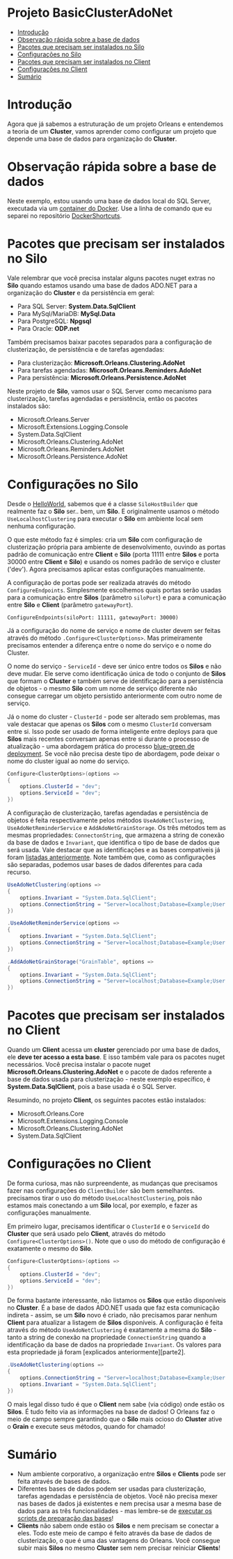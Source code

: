 # Projeto BasicClusterAdoNet

- [Introdução](#introdução)
- [Observação rápida sobre a base de dados](#observação-rápida-sobre-a-base-de-dados)
- [Pacotes que precisam ser instalados no Silo](#pacotes-que-precisam-ser-instalados-no-silo)
- [Configurações no Silo](#configurações-no-silo)
- [Pacotes que precisam ser instalados no Client](#pacotes-que-precisam-ser-instalados-no-client)
- [Configurações no Client](#configurações-no-client)
- [Sumário](#sumário)

# Introdução

Agora que já sabemos a estruturação de um projeto Orleans e entendemos a teoria de um **Cluster**, vamos aprender como configurar um projeto que depende uma base de dados para organização do **Cluster**.

# Observação rápida sobre a base de dados

Neste exemplo, estou usando uma base de dados local do SQL Server, executada via um [container do Docker][docker-site]. Use a linha de comando que eu separei no repositório [DockerShortcuts][docker-shortcuts].

# Pacotes que precisam ser instalados no Silo

Vale relembrar que você precisa instalar alguns pacotes nuget extras no **Silo** quando estamos usando uma base de dados ADO.NET para a organização do **Cluster** e da persistência em geral:

- Para SQL Server: **System.Data.SqlClient**
- Para MySql/MariaDB: **MySql.Data**
- Para PostgreSQL: **Npgsql**
- Para Oracle: **ODP.net**

Também precisamos baixar pacotes separados para a configuração de clusterização, de persistência e de tarefas agendadas:

- Para clusterização: **Microsoft.Orleans.Clustering.AdoNet**
- Para tarefas agendadas: **Microsoft.Orleans.Reminders.AdoNet**
- Para persistência: **Microsoft.Orleans.Persistence.AdoNet**

Neste projeto de **Silo**, vamos usar o SQL Server como mecanismo para clusterização, tarefas agendadas e persistência, então os pacotes instalados são:

- Microsoft.Orleans.Server
- Microsoft.Extensions.Logging.Console
- System.Data.SqlClient
- Microsoft.Orleans.Clustering.AdoNet
- Microsoft.Orleans.Reminders.AdoNet
- Microsoft.Orleans.Persistence.AdoNet

# Configurações no Silo

Desde o [HelloWorld][helloworld], sabemos que é a classe `SiloHostBuilder` que realmente faz o **Silo** ser.. bem, um **Silo**. E originalmente usamos o método `UseLocalhostClustering` para executar o **Silo** em ambiente local sem nenhuma configuração.

O que este método faz é simples: cria um **Silo** com configuração de clusterização própria para ambiente de desenvolvimento, ouvindo as portas padrão de comunicação entre **Client** e **Silo** (porta 11111 entre **Silos** e porta 30000 entre **Client** e **Silo**) e usando os nomes padrão de serviço e cluster ('dev'). Agora precisamos aplicar estas configurações manualmente.

A configuração de portas pode ser realizada através do método `ConfigureEndpoints`. Simplesmente escolhemos quais portas serão usadas para a comunicação entre **Silos** (parâmetro `siloPort`) e para a comunicação entre **Silo** e **Client** (parâmetro `gatewayPort`).

```
ConfigureEndpoints(siloPort: 11111, gatewayPort: 30000)
```

Já a configuração do nome de serviço e nome de cluster devem ser feitas através do método `.Configure<ClusterOptions>`. Mas primeiramente precisamos entender a diferença entre o nome do serviço e o nome do Cluster.

O nome do serviço - `ServiceId` - deve ser único entre todos os **Silos** e não deve mudar. Ele serve como identificação única de todo o conjunto de **Silos** que formam o **Cluster** e também serve de identificação para a persistência de objetos - o mesmo **Silo** com um nome de serviço diferente não consegue carregar um objeto persistido anteriormente com outro nome de serviço.

Já o nome do cluster - `ClusterId` - pode ser alterado sem problemas, mas vale destacar que apenas os **Silos** com o mesmo `ClusterId` conversam entre si. Isso pode ser usado de forma inteligente entre deploys para que **Silos** mais recentes conversam apenas entre si durante o processo de atualização - uma abordagem prática do processo [blue-green de deployment][bluegreen]. Se você não precisa deste tipo de abordagem, pode deixar o nome do cluster igual ao nome do serviço.

```csharp
Configure<ClusterOptions>(options =>
{
	options.ClusterId = "dev";
	options.ServiceId = "dev";
})
```

A configuração de clusterização, tarefas agendadas e persistência de objetos é feita respectivamente pelos métodos `UseAdoNetClustering`, `UseAdoNetReminderService` e `AddAdoNetGrainStorage`. Os três métodos tem as mesmas propriedades: `ConnectonString`, que armazena a string de conexão da base de dados e `Invariant`, que identifica o tipo de base de dados que será usada. Vale destacar que as identificações e as bases compatíveis já foram [listadas anteriormente][readme-parte2]. Note também que, como as configurações são separadas, podemos usar bases de dados diferentes para cada recurso.

```csharp
UseAdoNetClustering(options =>
{
	options.Invariant = "System.Data.SqlClient";
	options.ConnectionString = "Server=localhost;Database=Example;User Id=sa;Password=root@1234";
})

.UseAdoNetReminderService(options =>
{
	options.Invariant = "System.Data.SqlClient";
	options.ConnectionString = "Server=localhost;Database=Example;User Id=sa;Password=root@1234";
})

.AddAdoNetGrainStorage("GrainTable", options =>
{
	options.Invariant = "System.Data.SqlClient";
	options.ConnectionString = "Server=localhost;Database=Example;User Id=sa;Password=root@1234";
})
```

# Pacotes que precisam ser instalados no Client

Quando um **Client** acessa um **cluster** gerenciado por uma base de dados, ele **deve ter acesso a esta base**. E isso também vale para os pacotes nuget necessários. Você precisa instalar o pacote nuget **Microsoft.Orleans.Clustering.AdoNet** e o pacote de dados referente a base de dados usada para clusterização - neste exemplo específico, é **System.Data.SqlClient**, pois a base usada é o SQL Server.

Resumindo, no projeto **Client**, os seguintes pacotes estão instalados:

- Microsoft.Orleans.Core
- Microsoft.Extensions.Logging.Console
- Microsoft.Orleans.Clustering.AdoNet
- System.Data.SqlClient

# Configurações no Client

De forma curiosa, mas não surpreendente, as mudanças que precisamos fazer nas configurações do `ClientBuilder` são bem semelhantes. precisamos tirar o uso do método `UseLocalhostClustering`, pois não estamos mais conectando a um **Silo** local, por exemplo, e fazer as configurações manualmente.

Em primeiro lugar, precisamos identificar o `ClusterId` e o `ServiceId` do **Cluster** que será usado pelo **Client**, através do método `Configure<ClusterOptions>()`. Note que o uso do método de configuração é exatamente o mesmo do **Silo**.

```csharp
Configure<ClusterOptions>(options =>
{
	options.ClusterId = "dev";
	options.ServiceId = "dev";
})
```

De forma bastante interessante, não listamos os **Silos** que estão disponíveis no **Cluster**. É a base de dados ADO.NET usada que faz esta comunicação indireta - assim, se um **Silo** novo é criado, não precisamos parar nenhum **Client** para atualizar a listagem de **Silos** disponíveis. A configuração é feita através do método `UseAdoNetClustering` é exatamente a mesma do **Silo** - tanto a string de conexão na propriedade `ConnectionString` quando a identificação da base de dados na propriedade `Invariant`. Os valores para esta propriedade já foram [explicados anteriormente][parte2].

```csharp
.UseAdoNetClustering(options =>
{
	options.ConnectionString = "Server=localhost;Database=Example;User Id=sa;Password=root@1234";
	options.Invariant = "System.Data.SqlClient";
})
```

O mais legal disso tudo é que o **Client** nem sabe (via código) onde estão os **Silos**. É tudo feito via as informações na base de dados! O Orleans faz o meio de campo sempre garantindo que o **Silo** mais ocioso do **Cluster** ative o **Grain** e execute seus métodos, quando for chamado!

# Sumário

- Num ambiente corporativo, a organização entre **Silos** e **Clients** pode ser feita através de bases de dados.
- Diferentes bases de dados podem ser usadas para clusterização, tarefas agendadas e persistência de objetos. Você não precisa mexer nas bases de dados já existentes e nem precisa usar a mesma base de dados para as três funcionalidades - mas lembre-se de [executar os scripts de preparação das bases][readme-parte2]!
- **Clients** não sabem onde estão os **Silos** e nem precisam se conectar a eles. Todo este meio de campo é feito através da base de dados de clusterização, o que é uma das vantagens do Orleans. Você consegue subir mais **Silos** no mesmo **Cluster** sem nem precisar reiniciar **Clients**!

[bluegreen]: https://martinfowler.com/bliki/BlueGreenDeployment.html
[readme-parte2]: https://github.com/prrandrade/OrleansStudy/tree/master/Parte%202%20-%20Computa%C3%A7%C3%A3o%20distribu%C3%ADda%20e%20persist%C3%AAncia%20com%20o%20Orleans

[helloworld]: https://github.com/prrandrade/OrleansStudy/tree/master/Projetos/01-HelloWorld
[docker-shortcuts]: https://github.com/prrandrade/DockerShortcuts
[docker-site]: https://www.docker.com/